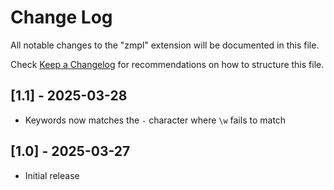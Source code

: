 # Change Log

All notable changes to the "zmpl" extension will be documented in this file.

Check [Keep a Changelog](http://keepachangelog.com/) for recommendations on how to structure this file.

## [1.1] - 2025-03-28

- Keywords now matches the `-` character where `\w` fails to match

## [1.0] - 2025-03-27

- Initial release
